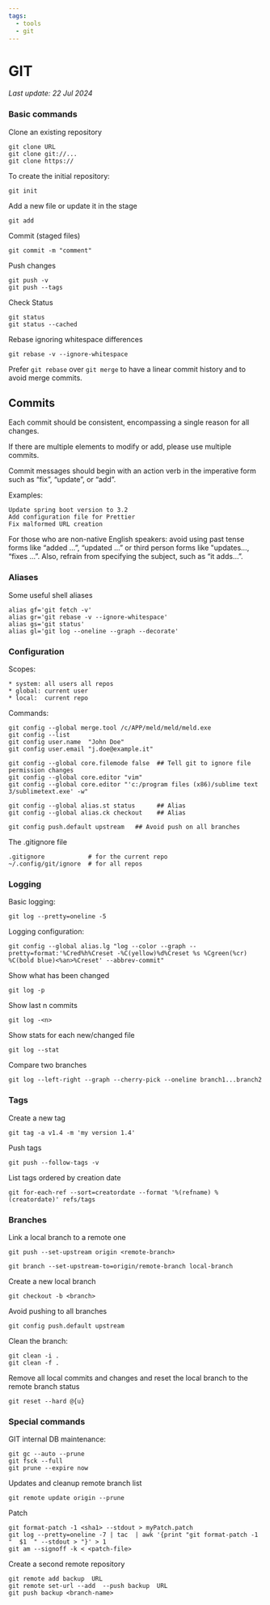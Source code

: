 ```yaml
---
tags:
  - tools
  - git
---
```


# GIT

*Last update: 22 Jul 2024*

### Basic commands

Clone an existing repository

    git clone URL
    git clone git://...
    git clone https://

To create the initial repository:

    git init

Add a new file or update it in the stage
    
    git add

Commit (staged files)

    git commit -m "comment"

Push changes

    git push -v
    git push --tags

Check Status

    git status
    git status --cached

Rebase ignoring whitespace differences

    git rebase -v --ignore-whitespace

Prefer `git rebase` over `git merge` to have a linear commit history and to avoid merge commits.

## Commits

Each commit should be consistent, encompassing a single reason for all changes.

If there are multiple elements to modify or add, please use multiple commits.

Commit messages should begin with an action verb in the imperative form such as “fix”, “update”, or “add”.

Examples:

    Update spring boot version to 3.2
    Add configuration file for Prettier
    Fix malformed URL creation

For those who are non-native English speakers: avoid using past tense forms like “added …”, “updated …” or third person forms like "updates…, “fixes …”. Also, refrain from specifying the subject, such as “it adds…”.

### Aliases

Some useful shell aliases

    alias gf='git fetch -v'
    alias gr='git rebase -v --ignore-whitespace'
    alias gs='git status'
    alias gl='git log --oneline --graph --decorate'

### Configuration

Scopes:

    * system: all users all repos
    * global: current user
    * local:  current repo

Commands:

    git config --global merge.tool /c/APP/meld/meld/meld.exe
    git config --list
    git config user.name  "John Doe"
    git config user.email "j.doe@example.it"

    git config --global core.filemode false  ## Tell git to ignore file permission changes
    git config --global core.editor "vim"
    git config --global core.editor "'c:/program files (x86)/sublime text 3/sublimetext.exe' -w"

    git config --global alias.st status      ## Alias
    git config --global alias.ck checkout    ## Alias

    git config push.default upstream   ## Avoid push on all branches

The .gitignore file

    .gitignore            # for the current repo
    ~/.config/git/ignore  # for all repos


### Logging

Basic logging:

    git log --pretty=oneline -5

Logging configuration:

    git config --global alias.lg "log --color --graph --pretty=format:'%Cred%h%Creset -%C(yellow)%d%Creset %s %Cgreen(%cr) %C(bold blue)<%an>%Creset' --abbrev-commit"

Show what has been changed

    git log -p

Show last n commits

    git log -<n>
  
Show stats for each new/changed file

    git log --stat 

Compare two branches

    git log --left-right --graph --cherry-pick --oneline branch1...branch2


### Tags

Create a new tag

    git tag -a v1.4 -m 'my version 1.4'

Push tags

    git push --follow-tags -v

List tags ordered by creation date

    git for-each-ref --sort=creatordate --format '%(refname) %(creatordate)' refs/tags


### Branches

Link a local branch to a remote one

    git push --set-upstream origin <remote-branch>

    git branch --set-upstream-to=origin/remote-branch local-branch

Create a new local branch

    git checkout -b <branch>

Avoid pushing to all branches

    git config push.default upstream

Clean the branch:

    git clean -i .
    git clean -f .

Remove all local commits and changes and reset the local branch to the remote branch status

    git reset --hard @{u}


### Special commands

GIT internal DB maintenance:

    git gc --auto --prune
    git fsck --full
    git prune --expire now

Updates and cleanup remote branch list

    git remote update origin --prune

Patch

    git format-patch -1 <sha1> --stdout > myPatch.patch
    git log --pretty=oneline -7 | tac  | awk '{print "git format-patch -1 "  $1  " --stdout > "}' > 1
    git am --signoff -k < <patch-file>

Create a second remote repository

    git remote add backup  URL
    git remote set-url --add  --push backup  URL
    git push backup <branch-name>

